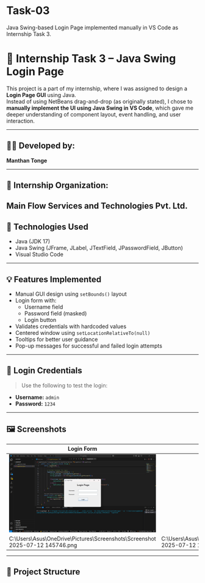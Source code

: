 # Task-03
Java Swing-based Login Page implemented manually in VS Code as Internship Task 3.
# 🔐 Internship Task 3 – Java Swing Login Page

This project is a part of my internship, where I was assigned to design a **Login Page GUI** using Java.  
Instead of using NetBeans drag-and-drop (as originally stated), I chose to **manually implement the UI using Java Swing in VS Code**, which gave me deeper understanding of component layout, event handling, and user interaction.

---

## 👨‍💻 Developed by:
**Manthan Tonge**

---

## 🏢 Internship Organization:
Main Flow Services and Technologies Pvt. Ltd.
---

## 🧰 Technologies Used
- Java (JDK 17)
- Java Swing (JFrame, JLabel, JTextField, JPasswordField, JButton)
- Visual Studio Code

---

## 💡 Features Implemented
- Manual GUI design using `setBounds()` layout
- Login form with:
  - Username field
  - Password field (masked)
  - Login button
- Validates credentials with hardcoded values
- Centered window using `setLocationRelativeTo(null)`
- Tooltips for better user guidance
- Pop-up messages for successful and failed login attempts

---

## 🔐 Login Credentials
> Use the following to test the login:

- **Username:** `admin`  
- **Password:** `1234`

---

## 🖼️ Screenshots

| Login Form | Success | Failure |
|------------|---------|---------|
|![Login GUI](Screenshot%202025-07-12%20145723.png)
 | C:\Users\Asus\OneDrive\Pictures\Screenshots\Screenshot 2025-07-12 145746.png | C:\Users\Asus\OneDrive\Pictures\Screenshots\Screenshot 2025-07-12 145809.png |

---

## 📁 Project Structure

